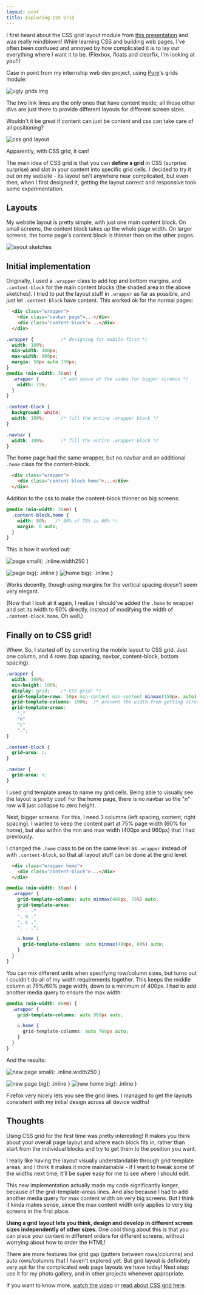 ```yaml
---
layout: post
title: Exploring CSS Grid
---
```


I first heard about the CSS grid layout module from [this presentation][css grid video] and was really mindblown! While learning CSS and building web pages, I've often been confused and annoyed by how complicated it is to lay out everything where I want it to be. (Flexbox, floats and clearfix, I'm looking at you!!)

Case in point from my internship web dev project, using [Pure][purecss]'s grids module:

![ugly grids img]

The two link lines are the only ones that have content inside; all those other divs are just there to provide different layouts for different screen sizes.

Wouldn't it be great if content can just be content and css can take care of all positioning?

![css grid layout]

Apparently, with CSS grid, it can!

The main idea of CSS grid is that you can **define a grid** in CSS (surprise surprise) and slot in your content into specific grid cells. I decided to try it out on my website - its layout isn't anywhere near complicated, but even then, when I first designed it, getting the layout correct and responsive took some experimentation.

## Layouts

My website layout is pretty simple, with just one main content block. On small screens, the content block takes up the whole page width. On larger screens, the home page's content block is thinner than on the other pages.

![layout sketches]

## Initial implementation

Originally, I used a `.wrapper` class to add top and bottom margins, and `.content-block` for the main content blocks (the shaded area in the above sketches). I tried to put the layout stuff in `.wrapper` as far as possible, and just let `.content-block` have content. This worked ok for the normal pages:

```html
  <div class="wrapper">
    <div class="navbar page">...</div>
    <div class="content-block">...</div>
  </div>
```
```css
.wrapper {          /* designing for mobile-first */
  width: 100%;
  min-width: 400px;
  max-width: 960px;
  margin: 50px auto 150px;
}
@media (min-width: 36em) {
  .wrapper {        /* add space at the sides for bigger screens */
    width: 75%;
  }
}

.content-block {
  background: white;
  width: 100%;      /* fill the entire .wrapper block */
}

.navbar {
  width: 100%;      /* fill the entire .wrapper block */
}
```

The home page had the same wrapper, but no navbar and an additional `.home` class for the content-block.

```html
  <div class="wrapper">
    <div class="content-block home">...</div>
  </div>
```

Addition to the css to make the content-block thinner on big screens:
```css
@media (min-width: 36em) {
  .content-block.home { 
    width: 80%;   /* 80% of 75% is 60% */
    margin: 0 auto;
  }
}
```

This is how it worked out:

![page small]{: .inline.width250 }

![page big]{: .inline }
![home big]{: .inline }

Works decently, though using margins for the vertical spacing doesn't seem very elegant.

(Now that I look at it again, I realize I should've added the `.home` to wrapper and set its width to 60% directly, instead of modifying the width of `.content-block.home`. Oh well.)


## Finally on to CSS grid!

Whew. So, I started off by converting the mobile layout to CSS grid. Just one column, and 4 rows (top spacing, navbar, content-block, bottom spacing).

```css
.wrapper {
  width: 100%;
  min-height: 100%;
  display: grid;    /* CSS grid! */
  grid-template-rows: 50px min-content min-content minmax(150px, auto);
  grid-template-columns: 100%;  /* prevent the width from getting stretched by these code blocks */
  grid-template-areas:
    "."
    "n"
    "c"
    ".";
}

.content-block {
  grid-area: c;
}

.navbar {
  grid-area: n;
}
```

I used grid template areas to name my grid cells. Being able to visually see the layout is pretty cool! For the home page, there is no navbar so the "n" row will just collapse to zero height.

Next, bigger screens. For this, I need 3 columns (left spacing, content, right spacing). I wanted to keep the content part at 75% page width (60% for home), but also within the min and max width (400px and 960px) that I had previously.

I changed the `.home` class to be on the same level as `.wrapper` instead of with `.content-block`, so that all layout stuff can be done at the grid level.

```html
  <div class="wrapper home">
    <div class="content-block">...</div>
  </div>
```

```css
@media (min-width: 36em) {
  .wrapper {
    grid-template-columns: auto minmax(400px, 75%) auto;
    grid-template-areas:
    ". . ."
    ". n ."
    ". c ."
    ". . .";

    &.home {
      grid-template-columns: auto minmax(400px, 60%) auto;
    }
  }
}

```

You can mix different units when specifying row/column sizes, but turns out I couldn't do all of my width requirements together. This keeps the middle column at 75%/60% page width, down to a minimum of 400px. I had to add another media query to ensure the max width:

```css
@media (min-width: 80em) {
  .wrapper {
    grid-template-columns: auto 960px auto;

    &.home {
      grid-template-columms: auto 768px auto;
    }
  }
}
```

And the results:

![new page small]{: .inline.width250 }

![new page big]{: .inline }
![new home big]{: .inline }

Firefox very nicely lets you see the grid lines. I managed to get the layouts consistent with my initial design across all device widths!

## Thoughts

Using CSS grid for the first time was pretty interesting! It makes you think about your overall page layout and where each block fits in, rather than start from the individual blocks and try to get them to the position you want.

I really like having the layout visually understandable through grid template areas, and I think it makes it more maintainable - if I want to tweak some of the widths next time, it'll be super easy for me to see where I should edit.

This new implementation actually made my code significantly longer, because of the grid-template-areas lines. And also because I had to add another media query for max content width on very big screens. But I think it kinda makes sense, since the max content width only applies to very big screens in the first place. 

**Using a grid layout lets you think, design and develop in different screen sizes independently of other sizes.** One cool thing about this is that you can place your content in different orders for different screens, without worrying about how to order the HTML!

There are more features like grid gap (gutters between rows/columns) and auto rows/columns that I haven't explored yet. But grid layout is definitely very apt for the complicated web page layouts we have today! Next step: use it for my photo gallery, and in other projects whenever appropriate.

If you want to know more, [watch the video][css grid video] or [read about CSS grid here][css grid article].


[css grid video]: https://www.youtube.com/watch?v=7kVeCqQCxlk
[css grid article]: https://www.smashingmagazine.com/2017/06/building-production-ready-css-grid-layout
[purecss]: http://purecss.io/
[ugly grids img]: /assets/img/2017-12-21-css-grid/ugly-grids.png
[css grid layout]: /assets/img/2017-12-21-css-grid/css-grid-layout.png
[layout sketches]: /assets/img/2017-12-21-css-grid/layout-sketches.jpg
[page small]: /assets/img/2017-12-21-css-grid/orig-page-small.jpg
[page big]: /assets/img/2017-12-21-css-grid/orig-page-big.jpg
[home big]: /assets/img/2017-12-21-css-grid/orig-home-big.jpg
[new page small]: /assets/img/2017-12-21-css-grid/new-page-small.jpg
[new page big]: /assets/img/2017-12-21-css-grid/new-page-big.jpg
[new home big]: /assets/img/2017-12-21-css-grid/new-home-big.jpg
